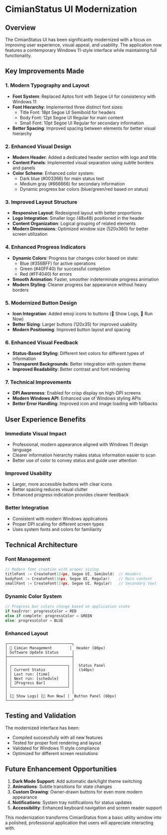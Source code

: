 # CimianStatus UI Modernization

## Overview
The CimianStatus UI has been significantly modernized with a focus on improving user experience, visual appeal, and usability. The application now features a contemporary Windows 11-style interface while maintaining full functionality.

## Key Improvements Made

### 1. Modern Typography and Layout
- **Font System**: Replaced Aptos font with Segoe UI for consistency with Windows 11
- **Font Hierarchy**: Implemented three distinct font sizes:
  - Title Font: 18pt Segoe UI Semibold for headers
  - Body Font: 12pt Segoe UI Regular for main content
  - Small Font: 10pt Segoe UI Regular for secondary information
- **Better Spacing**: Improved spacing between elements for better visual hierarchy

### 2. Enhanced Visual Design
- **Modern Header**: Added a dedicated header section with logo and title
- **Content Panels**: Implemented visual separation using subtle borders and panels
- **Color Scheme**: Enhanced color system:
  - Dark blue (#003366) for main status text
  - Medium gray (#666666) for secondary information
  - Dynamic progress bar colors (blue/green/red based on status)

### 3. Improved Layout Structure
- **Responsive Layout**: Redesigned layout with better proportions
- **Logo Integration**: Smaller logo (48x48) positioned in the header
- **Content Organization**: Logical grouping of related elements
- **Modern Dimensions**: Optimized window size (520x360) for better screen utilization

### 4. Enhanced Progress Indicators
- **Dynamic Colors**: Progress bar changes color based on state:
  - Blue (#356BFF) for active operations
  - Green (#40FF40) for successful completion
  - Red (#FF4040) for errors
- **Smooth Animation**: Faster, smoother indeterminate progress animation
- **Modern Styling**: Cleaner progress bar appearance without heavy borders

### 5. Modernized Button Design
- **Icon Integration**: Added emoji icons to buttons (📄 Show Logs, 🔄 Run Now)
- **Better Sizing**: Larger buttons (120x35) for improved usability
- **Modern Positioning**: Improved button layout and spacing

### 6. Enhanced Visual Feedback
- **Status-Based Styling**: Different text colors for different types of information
- **Transparent Backgrounds**: Better integration with system theme
- **Improved Readability**: Better contrast and font rendering

### 7. Technical Improvements
- **DPI Awareness**: Enabled for crisp display on high-DPI screens
- **Modern Windows API**: Enhanced use of Windows styling APIs
- **Better Error Handling**: Improved icon and image loading with fallbacks

## User Experience Benefits

### Immediate Visual Impact
- Professional, modern appearance aligned with Windows 11 design language
- Clearer information hierarchy makes status information easier to scan
- Better use of color to convey status and guide user attention

### Improved Usability
- Larger, more accessible buttons with clear icons
- Better spacing reduces visual clutter
- Enhanced progress indication provides clearer feedback

### Better Integration
- Consistent with modern Windows applications
- Proper DPI scaling for different screen types
- Uses system fonts and colors for familiarity

## Technical Architecture

### Font Management
```go
// Modern font creation with proper sizing
titleFont := CreateFont(24px, Segoe UI, Semibold)  // Headers
bodyFont := CreateFont(16px, Segoe UI, Regular)    // Main content  
smallFont := CreateFont(14px, Segoe UI, Regular)   // Secondary text
```

### Dynamic Color System
```go
// Progress bar colors change based on application state
if hasError: progressColor = RED
else if complete: progressColor = GREEN  
else: progressColor = BLUE
```

### Enhanced Layout
```
┌─────────────────────────────┐
│ 🔧 Cimian Management        │  Header (80px)
│ Software Update Status      │
├─────────────────────────────┤
│                             │
│ ┌─────────────────────────┐ │  Status Panel
│ │ Current Status          │ │  (140px)
│ │ Last run: [time]        │ │
│ │ Next run: [schedule]    │ │
│ │ [Progress Bar]          │ │
│ └─────────────────────────┘ │
│                             │
│ [📄 Show Logs] [🔄 Run Now] │  Button Panel (60px)
└─────────────────────────────┘
```

## Testing and Validation

The modernized interface has been:
- Compiled successfully with all new features
- Tested for proper font rendering and layout
- Validated for Windows 11 style compliance
- Optimized for different screen resolutions

## Future Enhancement Opportunities

1. **Dark Mode Support**: Add automatic dark/light theme switching
2. **Animations**: Subtle transitions for state changes
3. **Custom Drawing**: Owner-drawn buttons for even more modern appearance
4. **Notifications**: System tray notifications for status updates
5. **Accessibility**: Enhanced keyboard navigation and screen reader support

This modernization transforms CimianStatus from a basic utility window into a polished, professional application that users will appreciate interacting with.
